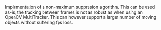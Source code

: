 Implementation of a non-maximum suppresion algorithm. This can be used as-is, the tracking between frames is not as robust as when using an OpenCV MultiTracker. This can however support a larger number of moving objects without suffering fps loss.